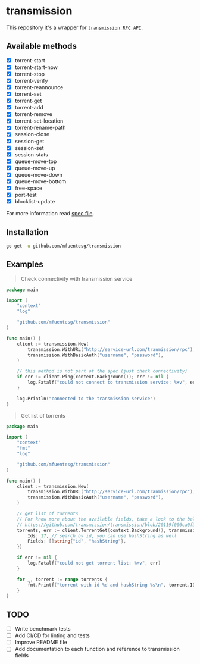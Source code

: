 # transmission

This repository it's a wrapper for [`transmission RPC API`](https://github.com/transmission/transmission/blob/master/extras/rpc-spec.txt).

## Available methods

- [x] torrent-start
- [x] torrent-start-now
- [x] torrent-stop
- [x] torrent-verify
- [x] torrent-reannounce
- [x] torrent-set
- [x] torrent-get
- [x] torrent-add
- [x] torrent-remove
- [x] torrent-set-location
- [x] torrent-rename-path
- [x] session-close
- [x] session-get
- [x] session-set
- [x] session-stats
- [x] queue-move-top
- [x] queue-move-up
- [x] queue-move-down
- [x] queue-move-bottom
- [x] free-space
- [x] port-test
- [x] blocklist-update

For more information read [spec file](https://github.com/transmission/transmission/blob/master/extras/rpc-spec.txt).

## Installation

```bash
go get -u github.com/mfuentesg/transmission
```

## Examples

> Check connectivity with transmission service

```go
package main

import (
    "context"
    "log"

    "github.com/mfuentesg/transmission"
)

func main() {
	client := transmission.New(
		transmission.WithURL("http://service-url.com/tranmission/rpc"),
		transmission.WithBasicAuth("username", "password"),
	)

    // this method is not part of the spec (just check connectivity)
    if err := client.Ping(context.Background()); err != nil {
        log.Fatalf("could not connect to transmission service: %+v", err)
    }

    log.Println("connected to the transmission service")
}
```

> Get list of torrents
```go
package main

import (
    "context"
    "fmt"
    "log"

    "github.com/mfuentesg/transmission"
)

func main() {
	client := transmission.New(
		transmission.WithURL("http://service-url.com/tranmission/rpc"),
		transmission.WithBasicAuth("username", "password"),
	)

    // get list of torrents
    // For know more about the available fields, take a look to the below link
    // https://github.com/transmission/transmission/blob/20119f006ca0f3a13245b379c74254c92f372910/extras/rpc-spec.txt#L111
    torrents, err := client.TorrentGet(context.Background(), transmission.TorrentGet{
        Ids: 17, // search by id, you can use hashString as well
        Fields: []string{"id", "hashString"},
    })

    if err != nil {
        log.Fatalf("could not get torrent list: %+v", err)
    }

    for _, torrent := range torrents {
    	fmt.Printf("torrent with id %d and hashString %s\n", torrent.ID, torrent.HashString)
    }
}
```

## TODO

- [ ] Write benchmark tests
- [ ] Add CI/CD for linting and tests
- [ ] Improve README file
- [ ] Add documentation to each function and reference to transmission fields